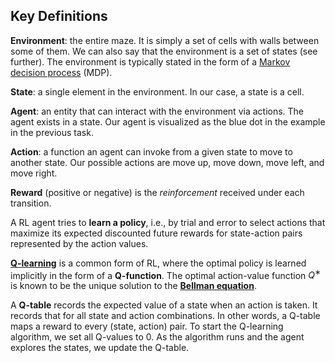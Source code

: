 ## Key Definitions

**Environment**: the entire maze. It is simply a set of cells with walls between some of them. We can also say that the environment is a set of states (see further). The environment is typically stated in the form of a [Markov decision process](https://en.wikipedia.org/wiki/Markov_decision_process) (MDP).

**State**: a single element in the environment. In our case, a state is a cell. 

**Agent**: an entity that can interact with the environment via actions. The agent exists in a state. Our agent is visualized as the blue dot in the example in the previous task.

**Action**: a function an agent can invoke from a given state to move to another state. Our possible actions are move up, move down, move left, and move right. 

**Reward** (positive or negative) is the *reinforcement* received under each transition.

A RL agent tries to **learn a policy**, i.e., by trial and error to select
actions that maximize its expected discounted future rewards for state-action
pairs represented by the action values.

**[Q-learning](https://en.wikipedia.org/wiki/Q-learning)** is a common form of RL,
where the optimal policy is learned implicitly in the form of a **Q-function**. The optimal action-value function $Q^∗$
is known to be the unique solution to the **[Bellman equation](https://en.wikipedia.org/wiki/Bellman_equation)**.

A **Q-table** records the expected value of a state when an action is taken. It records that for all state and action combinations. 
In other words, a Q-table maps a reward to every (state, action) pair. To start the Q-learning algorithm, we set all Q-values to 0. As the algorithm runs and the agent explores the states, we update the Q-table.